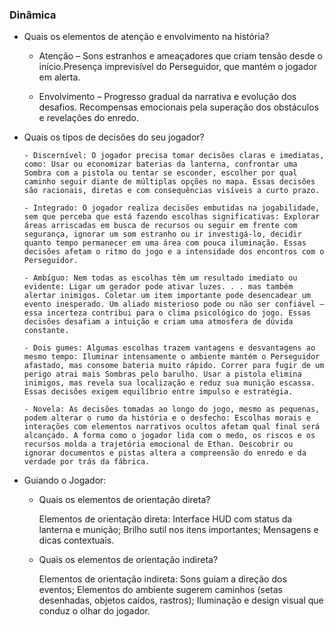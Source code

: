 ### Dinâmica

- Quais os elementos de atenção e envolvimento na história?
  
    - Atenção – Sons estranhos e ameaçadores que criam tensão desde o início.Presença imprevisível do Perseguidor, que mantém o jogador em alerta.
      
    - Envolvimento – Progresso gradual da narrativa e evolução dos desafios. Recompensas emocionais pela superação dos obstáculos e revelações do enredo.


- Quais os tipos de decisões do seu jogador?
  
      - Discernível: O jogador precisa tomar decisões claras e imediatas, como: Usar ou economizar baterias da lanterna, confrontar uma Sombra com a pistola ou tentar se esconder, escolher por qual caminho seguir diante de múltiplas opções no mapa. Essas decisões são racionais, diretas e com consequências visíveis a curto prazo.
  
      - Integrado: O jogador realiza decisões embutidas na jogabilidade, sem que perceba que está fazendo escolhas significativas: Explorar áreas arriscadas em busca de recursos ou seguir em frente com segurança, ignorar um som estranho ou ir investigá-lo, decidir quanto tempo permanecer em uma área com pouca iluminação. Essas decisões afetam o ritmo do jogo e a intensidade dos encontros com o Perseguidor.

      - Ambíguo: Nem todas as escolhas têm um resultado imediato ou evidente: Ligar um gerador pode ativar luzes. . . mas também alertar inimigos. Coletar um item importante pode desencadear um evento inesperado. Um aliado misterioso pode ou não ser confiável — essa incerteza contribui para o clima psicológico do jogo. Essas decisões desafiam a intuição e criam uma atmosfera de dúvida constante.

      - Dois gumes: Algumas escolhas trazem vantagens e desvantagens ao mesmo tempo: Iluminar intensamente o ambiente mantém o Perseguidor afastado, mas consome bateria muito rápido. Correr para fugir de um perigo atrai mais Sombras pelo barulho. Usar a pistola elimina inimigos, mas revela sua localização e reduz sua munição escassa. Essas decisões exigem equilíbrio entre impulso e estratégia.

      - Novela: As decisões tomadas ao longo do jogo, mesmo as pequenas, podem alterar o rumo da história e o desfecho: Escolhas morais e interações com elementos narrativos ocultos afetam qual final será alcançado. A forma como o jogador lida com o medo, os riscos e os recursos molda a trajetória emocional de Ethan. Descobrir ou ignorar documentos e pistas altera a compreensão do enredo e da verdade por trás da fábrica. 
  

   
- Guiando o Jogador:
  
    - Quais os elementos de orientação direta?
      
       Elementos de orientação direta: Interface HUD com status da lanterna e munição; Brilho sutil nos itens importantes; Mensagens e dicas contextuais.
      
    - Quais os elementos de orientação indireta?
      
        Elementos de orientação indireta: Sons guiam a direção dos eventos; Elementos do ambiente sugerem caminhos (setas desenhadas, objetos caídos, rastros); Iluminação e design visual que conduz o olhar do jogador.
